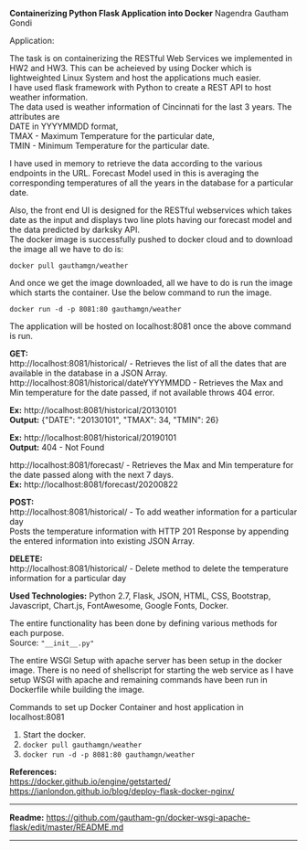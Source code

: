 **Containerizing Python Flask Application into Docker** 
Nagendra Gautham Gondi

Application:

The task is on containerizing the RESTful Web Services we implemented in HW2 and HW3. This can be acheieved by using Docker which is lightweighted Linux System and host the applications much easier.  
I have used flask framework with Python to create a REST API to host weather information.  
The data used is weather information of Cincinnati for the last 3 years. The attributes are  
DATE in YYYYMMDD format,  
TMAX - Maximum Temperature for the particular date,  
TMIN - Minimum Temperature for the particular date.  
 
I have used in memory to retrieve the data according to the various endpoints in the URL. 
Forecast Model used in this is averaging the corresponding temperatures of all the years in the database for a particular date.  

Also, the front end UI is designed for the RESTful webservices which takes date as the input and displays two line plots having our forecast model and the data predicted by darksky API.  
The docker image is successfully pushed to docker cloud and to download the image all we have to do is:
  
``docker pull gauthamgn/weather``
  
And once we get the image downloaded, all we have to do is run the image which starts the container. Use the below command to run the image.  
  
``docker run -d -p 8081:80 gauthamgn/weather``  
  
The application will be hosted on localhost:8081 once the above command is run.

**GET:**  
http://localhost:8081/historical/ - Retrieves the list of all the dates that are available in the database in a JSON Array.  
http://localhost:8081/historical/dateYYYYMMDD - Retrieves the Max and Min temperature for the date passed, if not available throws 404 error.  
  
**Ex:** http://localhost:8081/historical/20130101  
**Output:** {"DATE": "20130101", "TMAX": 34, "TMIN": 26}  
  
**Ex:** http://localhost:8081/historical/20190101  
**Output:** 404 - Not Found  
  
http://localhost:8081/forecast/<dateYYYYMMDD> - Retrieves the Max and Min temperature for the date passed along with the next 7 days.  
**Ex:** http://localhost:8081/forecast/20200822  
  
**POST:**  
http://localhost:8081/historical/ - To add weather information for a particular day  
Posts the temperature information with HTTP 201 Response by appending the entered information into existing JSON Array.  
  
**DELETE:**  
http://localhost:8081/historical/<dateYYYYMMDD> - Delete method to delete the temperature information for a particular day  
  
**Used Technologies:** Python 2.7, Flask, JSON, HTML, CSS, Bootstrap, Javascript, Chart.js, FontAwesome, Google Fonts, Docker.   
  
The entire functionality has been done by defining various methods for each purpose.   
Source: ``"__init__.py"`` 

The entire WSGI Setup with apache server has been setup in the docker image. There is no need of shellscript for starting the web service as I have setup WSGI with apache and remaining commands have been run in Dockerfile while building the image.  

Commands to set up Docker Container and host application in localhost:8081  

1. Start the docker.  
2. ``docker pull gauthamgn/weather``  
3. ``docker run -d -p 8081:80 gauthamgn/weather``  

**References:**   
https://docker.github.io/engine/getstarted/  
https://ianlondon.github.io/blog/deploy-flask-docker-nginx/  

------------------------------------------------------------------------------------------   
  
**Readme:** https://github.com/gautham-gn/docker-wsgi-apache-flask/edit/master/README.md
  
------------------------------------------------------------------------------------------  
